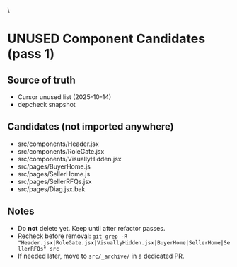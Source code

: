 \
# UNUSED Component Candidates (pass 1)

## Source of truth
- Cursor unused list (2025-10-14)
- depcheck snapshot

## Candidates (not imported anywhere)
- src/components/Header.jsx
- src/components/RoleGate.jsx
- src/components/VisuallyHidden.jsx
- src/pages/BuyerHome.js
- src/pages/SellerHome.js
- src/pages/SellerRFQs.jsx
- src/pages/Diag.jsx.bak

## Notes
- Do **not** delete yet. Keep until after refactor passes.
- Recheck before removal: `git grep -R "Header.jsx|RoleGate.jsx|VisuallyHidden.jsx|BuyerHome|SellerHome|SellerRFQs" src`
- If needed later, move to `src/_archive/` in a dedicated PR.


